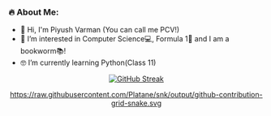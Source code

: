 ### :fire: About Me:
- 🤙 Hi, I'm Piyush Varman (You can call me PCV!)
- 💫 I’m interested in Computer Science💻, Formula 1🏁 and I am a bookworm📚!
- 🤓 I’m currently learning Python(Class 11)

<div align="center">
  
[![GitHub Streak](http://github-readme-streak-stats.herokuapp.com?user=PiyushVarman&theme=dark&date_format=M%20j%5B%2C%20Y%5D&stroke=DD2727&sideLabels=FFDE00)](https://git.io/streak-stats)

https://raw.githubusercontent.com/Platane/snk/output/github-contribution-grid-snake.svg

</div>
<!---
PiyushVarman/PiyushVarman is a ✨ special ✨ repository because its `README.md` (this file) appears on your GitHub profile.
You can click the Preview link to take a look at your changes.
--->
